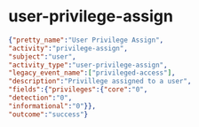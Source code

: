 user-privilege-assign
=====================

```JSON
{"pretty_name":"User Privilege Assign",
"activity":"privilege-assign",
"subject":"user",
"activity_type":"user-privilege-assign",
"legacy_event_name":["privileged-access"],
"description":"Privillege assigned to a user",
"fields":{"privileges":{"core":"0",
"detection":"0",
"informational":"0"}},
"outcome":"success"}
```